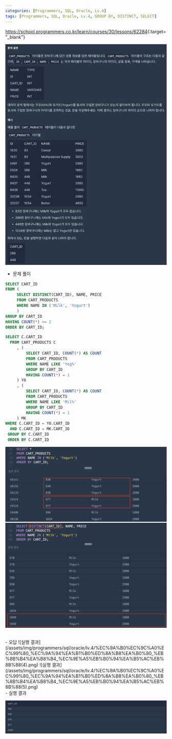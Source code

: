 ```yaml
---
categories: [Programmers, SQL, Oracle, Lv.4]
tags: [Programmers, SQL, Oracle, Lv.4, GROUP BY, DISTINCT, SELECT] 
---
```


<https://school.programmers.co.kr/learn/courses/30/lessons/62284>{:target="_blank"}

![문제](/assets/img/programmers/sql/oracle/lv.4/%EC%9A%B0%EC%9C%A0%EC%99%80_%EC%9A%94%EA%B1%B0%ED%8A%B8%EA%B0%80_%EB%8B%B4%EA%B8%B4_%EC%9E%A5%EB%B0%94%EA%B5%AC%EB%8B%88(1).png)

- 문제 풀이

```sql
SELECT CART_ID
FROM (
     SELECT DISTINCT(CART_ID), NAME, PRICE
     FROM CART_PRODUCTS
     WHERE NAME IN ('Milk', 'Yogurt')
     )
GROUP BY CART_ID
HAVING COUNT(*) >= 2
ORDER BY CART_ID;
```
```sql
SELECT C.CART_ID
  FROM CART_PRODUCTS C
     , (
         SELECT CART_ID, COUNT(*) AS COUNT
         FROM CART_PRODUCTS
         WHERE NAME LIKE 'Yog%'
         GROUP BY CART_ID
         HAVING COUNT(*) = 1
     ) YO
     , (
         SELECT CART_ID, COUNT(*) AS COUNT
         FROM CART_PRODUCTS
         WHERE NAME LIKE 'Mil%'
         GROUP BY CART_ID
         HAVING COUNT(*) = 1
     ) MK
WHERE C.CART_ID = YO.CART_ID
  AND C.CART_ID = MK.CART_ID
 GROUP BY C.CART_ID
 ORDER BY C.CART_ID
```
![실행 결과](/assets/img/programmers/sql/oracle/lv.4/%EC%9A%B0%EC%9C%A0%EC%99%80_%EC%9A%94%EA%B1%B0%ED%8A%B8%EA%B0%80_%EB%8B%B4%EA%B8%B4_%EC%9E%A5%EB%B0%94%EA%B5%AC%EB%8B%88(2).png)
![실행 결과](/assets/img/programmers/sql/oracle/lv.4/%EC%9A%B0%EC%9C%A0%EC%99%80_%EC%9A%94%EA%B1%B0%ED%8A%B8%EA%B0%80_%EB%8B%B4%EA%B8%B4_%EC%9E%A5%EB%B0%94%EA%B5%AC%EB%8B%88(3).png)


<br>
- 오답
![실행 결과](/assets/img/programmers/sql/oracle/lv.4/%EC%9A%B0%EC%9C%A0%EC%99%80_%EC%9A%94%EA%B1%B0%ED%8A%B8%EA%B0%80_%EB%8B%B4%EA%B8%B4_%EC%9E%A5%EB%B0%94%EA%B5%AC%EB%8B%88(4).png)
![실행 결과](/assets/img/programmers/sql/oracle/lv.4/%EC%9A%B0%EC%9C%A0%EC%99%80_%EC%9A%94%EA%B1%B0%ED%8A%B8%EA%B0%80_%EB%8B%B4%EA%B8%B4_%EC%9E%A5%EB%B0%94%EA%B5%AC%EB%8B%88(5).png)

<br>
- 실행 결과

![실행 결과](/assets/img/programmers/sql/oracle/lv.4/%EC%9A%B0%EC%9C%A0%EC%99%80_%EC%9A%94%EA%B1%B0%ED%8A%B8%EA%B0%80_%EB%8B%B4%EA%B8%B4_%EC%9E%A5%EB%B0%94%EA%B5%AC%EB%8B%88(6).png)
